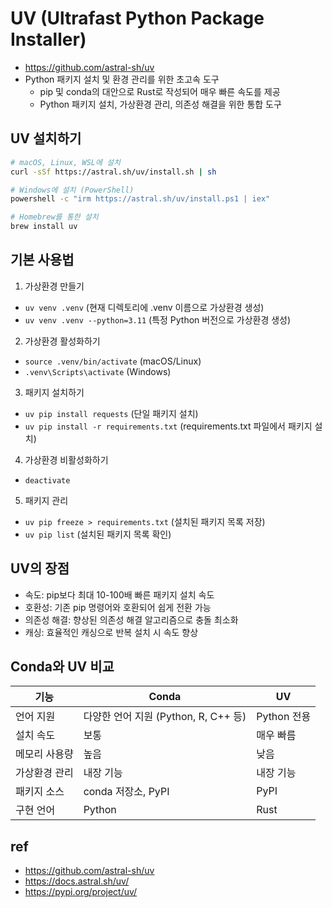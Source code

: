 # UV (Ultrafast Python Package Installer)
- https://github.com/astral-sh/uv
- Python 패키지 설치 및 환경 관리를 위한 초고속 도구
  - pip 및 conda의 대안으로 Rust로 작성되어 매우 빠른 속도를 제공
  - Python 패키지 설치, 가상환경 관리, 의존성 해결을 위한 통합 도구

## UV 설치하기
```sh
# macOS, Linux, WSL에 설치
curl -sSf https://astral.sh/uv/install.sh | sh

# Windows에 설치 (PowerShell)
powershell -c "irm https://astral.sh/uv/install.ps1 | iex"

# Homebrew를 통한 설치
brew install uv
```

## 기본 사용법
1. 가상환경 만들기
  - `uv venv .venv` (현재 디렉토리에 .venv 이름으로 가상환경 생성)
  - `uv venv .venv --python=3.11` (특정 Python 버전으로 가상환경 생성)

2. 가상환경 활성화하기
  - `source .venv/bin/activate` (macOS/Linux)
  - `.venv\Scripts\activate` (Windows)

3. 패키지 설치하기
  - `uv pip install requests` (단일 패키지 설치)
  - `uv pip install -r requirements.txt` (requirements.txt 파일에서 패키지 설치)

4. 가상환경 비활성화하기
  - `deactivate`

5. 패키지 관리
  - `uv pip freeze > requirements.txt` (설치된 패키지 목록 저장)
  - `uv pip list` (설치된 패키지 목록 확인)

## UV의 장점
- 속도: pip보다 최대 10-100배 빠른 패키지 설치 속도
- 호환성: 기존 pip 명령어와 호환되어 쉽게 전환 가능
- 의존성 해결: 향상된 의존성 해결 알고리즘으로 충돌 최소화
- 캐싱: 효율적인 캐싱으로 반복 설치 시 속도 향상

## Conda와 UV 비교
| 기능 | Conda | UV |
|------|-------|-----|
| 언어 지원 | 다양한 언어 지원 (Python, R, C++ 등) | Python 전용 |
| 설치 속도 | 보통 | 매우 빠름 |
| 메모리 사용량 | 높음 | 낮음 |
| 가상환경 관리 | 내장 기능 | 내장 기능 |
| 패키지 소스 | conda 저장소, PyPI | PyPI |
| 구현 언어 | Python | Rust |

## ref
- https://github.com/astral-sh/uv
- https://docs.astral.sh/uv/
- https://pypi.org/project/uv/
